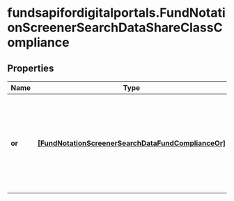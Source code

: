 # fundsapifordigitalportals.FundNotationScreenerSearchDataShareClassCompliance

## Properties

Name | Type | Description | Notes
------------ | ------------- | ------------- | -------------
**or** | [**[FundNotationScreenerSearchDataFundComplianceOr]**](FundNotationScreenerSearchDataFundComplianceOr.md) | List of conditions representing a combination of compliance properties joined by a logical OR operator. | [optional] 


